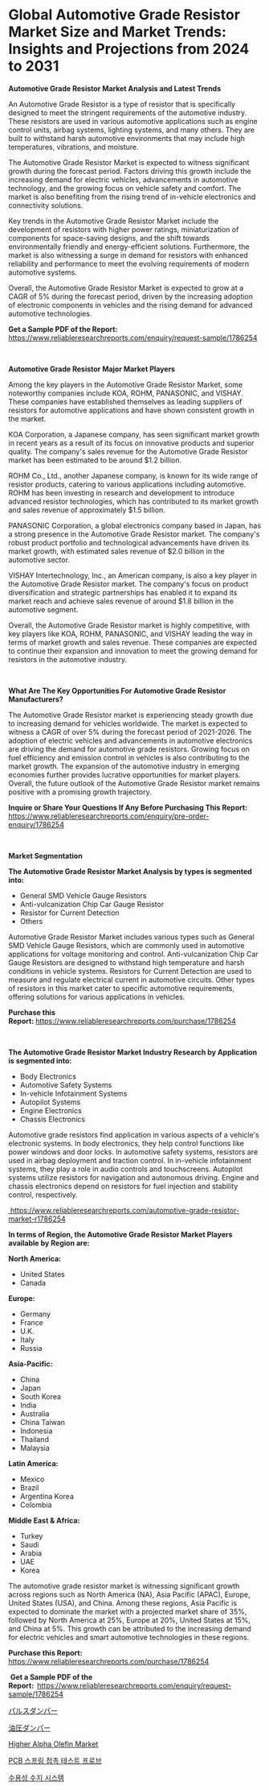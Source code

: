 <p><h1>Global Automotive Grade Resistor Market Size and Market Trends: Insights and Projections from 2024 to 2031</h1></p><p><strong>Automotive Grade Resistor Market Analysis and Latest Trends</strong></p>
<p><p>An Automotive Grade Resistor is a type of resistor that is specifically designed to meet the stringent requirements of the automotive industry. These resistors are used in various automotive applications such as engine control units, airbag systems, lighting systems, and many others. They are built to withstand harsh automotive environments that may include high temperatures, vibrations, and moisture.</p><p>The Automotive Grade Resistor Market is expected to witness significant growth during the forecast period. Factors driving this growth include the increasing demand for electric vehicles, advancements in automotive technology, and the growing focus on vehicle safety and comfort. The market is also benefiting from the rising trend of in-vehicle electronics and connectivity solutions.</p><p>Key trends in the Automotive Grade Resistor Market include the development of resistors with higher power ratings, miniaturization of components for space-saving designs, and the shift towards environmentally friendly and energy-efficient solutions. Furthermore, the market is also witnessing a surge in demand for resistors with enhanced reliability and performance to meet the evolving requirements of modern automotive systems.</p><p>Overall, the Automotive Grade Resistor Market is expected to grow at a CAGR of 5% during the forecast period, driven by the increasing adoption of electronic components in vehicles and the rising demand for advanced automotive technologies.</p></p>
<p><strong>Get a Sample PDF of the Report:&nbsp;</strong> <a href="https://www.reliableresearchreports.com/enquiry/request-sample/1786254">https://www.reliableresearchreports.com/enquiry/request-sample/1786254</a></p>
<p>&nbsp;</p>
<p><strong>Automotive Grade Resistor Major Market Players</strong></p>
<p><p>Among the key players in the Automotive Grade Resistor Market, some noteworthy companies include KOA, ROHM, PANASONIC, and VISHAY. These companies have established themselves as leading suppliers of resistors for automotive applications and have shown consistent growth in the market.</p><p>KOA Corporation, a Japanese company, has seen significant market growth in recent years as a result of its focus on innovative products and superior quality. The company's sales revenue for the Automotive Grade Resistor market has been estimated to be around $1.2 billion.</p><p>ROHM Co., Ltd., another Japanese company, is known for its wide range of resistor products, catering to various applications including automotive. ROHM has been investing in research and development to introduce advanced resistor technologies, which has contributed to its market growth and sales revenue of approximately $1.5 billion.</p><p>PANASONIC Corporation, a global electronics company based in Japan, has a strong presence in the Automotive Grade Resistor market. The company's robust product portfolio and technological advancements have driven its market growth, with estimated sales revenue of $2.0 billion in the automotive sector.</p><p>VISHAY Intertechnology, Inc., an American company, is also a key player in the Automotive Grade Resistor market. The company's focus on product diversification and strategic partnerships has enabled it to expand its market reach and achieve sales revenue of around $1.8 billion in the automotive segment.</p><p>Overall, the Automotive Grade Resistor market is highly competitive, with key players like KOA, ROHM, PANASONIC, and VISHAY leading the way in terms of market growth and sales revenue. These companies are expected to continue their expansion and innovation to meet the growing demand for resistors in the automotive industry.</p></p>
<p>&nbsp;</p>
<p><strong>What Are The Key Opportunities For Automotive Grade Resistor Manufacturers?</strong></p>
<p><p>The Automotive Grade Resistor market is experiencing steady growth due to increasing demand for vehicles worldwide. The market is expected to witness a CAGR of over 5% during the forecast period of 2021-2026. The adoption of electric vehicles and advancements in automotive electronics are driving the demand for automotive grade resistors. Growing focus on fuel efficiency and emission control in vehicles is also contributing to the market growth. The expansion of the automotive industry in emerging economies further provides lucrative opportunities for market players. Overall, the future outlook of the Automotive Grade Resistor market remains positive with a promising growth trajectory.</p></p>
<p><strong>Inquire or Share Your Questions If Any Before Purchasing This Report:</strong> <a href="https://www.reliableresearchreports.com/enquiry/pre-order-enquiry/1786254">https://www.reliableresearchreports.com/enquiry/pre-order-enquiry/1786254</a></p>
<p>&nbsp;</p>
<p><strong>Market Segmentation</strong></p>
<p><strong>The Automotive Grade Resistor Market Analysis by types is segmented into:</strong></p>
<p><ul><li>General SMD Vehicle Gauge Resistors</li><li>Anti-vulcanization Chip Car Gauge Resistor</li><li>Resistor for Current Detection</li><li>Others</li></ul></p>
<p><p>Automotive Grade Resistor Market includes various types such as General SMD Vehicle Gauge Resistors, which are commonly used in automotive applications for voltage monitoring and control. Anti-vulcanization Chip Car Gauge Resistors are designed to withstand high temperature and harsh conditions in vehicle systems. Resistors for Current Detection are used to measure and regulate electrical current in automotive circuits. Other types of resistors in this market cater to specific automotive requirements, offering solutions for various applications in vehicles.</p></p>
<p><strong>Purchase this Report:&nbsp;</strong><a href="https://www.reliableresearchreports.com/purchase/1786254">https://www.reliableresearchreports.com/purchase/1786254</a></p>
<p>&nbsp;</p>
<p><strong>The Automotive Grade Resistor Market Industry Research by Application is segmented into:</strong></p>
<p><ul><li>Body Electronics</li><li>Automotive Safety Systems</li><li>In-vehicle Infotainment Systems</li><li>Autopilot Systems</li><li>Engine Electronics</li><li>Chassis Electronics</li></ul></p>
<p><p>Automotive grade resistors find application in various aspects of a vehicle's electronic systems. In body electronics, they help control functions like power windows and door locks. In automotive safety systems, resistors are used in airbag deployment and traction control. In in-vehicle infotainment systems, they play a role in audio controls and touchscreens. Autopilot systems utilize resistors for navigation and autonomous driving. Engine and chassis electronics depend on resistors for fuel injection and stability control, respectively.</p></p>
<p><a href="https://www.reliableresearchreports.com/automotive-grade-resistor-market-r1786254">&nbsp;https://www.reliableresearchreports.com/automotive-grade-resistor-market-r1786254</a></p>
<p><strong>In terms of Region, the Automotive Grade Resistor Market Players available by Region are:</strong></p>
<p>
    <p> <strong> North America: </strong>
        <ul>
            <li>United States</li>
            <li>Canada</li>
        </ul>
        </p> 
    <p> <strong> Europe: </strong>
        <ul>
            <li>Germany</li>
            <li>France</li>
            <li>U.K.</li>
            <li>Italy</li>
            <li>Russia</li>
        </ul>
        </p> 
    <p> <strong> Asia-Pacific: </strong>
        <ul>
            <li>China</li>
            <li>Japan</li>
            <li>South Korea</li>
            <li>India</li>
            <li>Australia</li>
            <li>China Taiwan</li>
            <li>Indonesia</li>
            <li>Thailand</li>
            <li>Malaysia</li>
        </ul>
        </p> 
    <p> <strong> Latin America: </strong>
        <ul>
            <li>Mexico</li>
            <li>Brazil</li>
            <li>Argentina Korea</li>
            <li>Colombia</li>
        </ul>
        </p> 
    <p> <strong> Middle East & Africa: </strong>
        <ul>
            <li>Turkey</li>
            <li>Saudi</li>
            <li>Arabia</li>
            <li>UAE</li>
            <li>Korea</li>
        </ul>
    </p>
    </p>
<p><p>The automotive grade resistor market is witnessing significant growth across regions such as North America (NA), Asia Pacific (APAC), Europe, United States (USA), and China. Among these regions, Asia Pacific is expected to dominate the market with a projected market share of 35%, followed by North America at 25%, Europe at 20%, United States at 15%, and China at 5%. This growth can be attributed to the increasing demand for electric vehicles and smart automotive technologies in these regions.</p></p>
<p><strong>Purchase this Report: </strong><a href="https://www.reliableresearchreports.com/purchase/1786254">https://www.reliableresearchreports.com/purchase/1786254</a></p>
<p>&nbsp;<strong>Get a Sample PDF of the Report:&nbsp;&nbsp;</strong><a href="https://www.reliableresearchreports.com/enquiry/request-sample/1786254">https://www.reliableresearchreports.com/enquiry/request-sample/1786254</a></p>
<p><strong></strong></p>
<p><p><a href="https://github.com/xnljig2898992/Market-Research-Report-List-2/blob/main/1455422105368.md">パルスダンパー</a></p><p><a href="https://github.com/adcxff01450218/Market-Research-Report-List-2/blob/main/4856070105369.md">油圧ダンパー</a></p><p><a href="https://github.com/sonuprakash1/Market-Research-Report-List-3/blob/main/higher-alpha-olefin-market.md">Higher Alpha Olefin Market</a></p><p><a href="https://github.com/njolsky1/Market-Research-Report-List-1/blob/main/773983599100.md">PCB 스프링 접촉 테스트 프로브</a></p><p><a href="https://github.com/rrmadityapu/Market-Research-Report-List-1/blob/main/131650899099.md">수용성 수지 시스템</a></p></p>